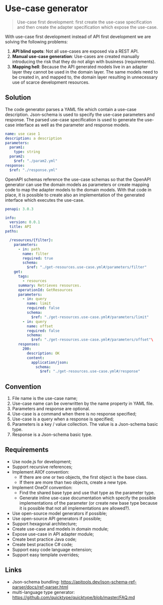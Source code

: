 # Use-case generator

> Use-case first development: first create the use-case specification and then create the adapter specification which expose the use-case.

With use-case first development instead of API first development we are solving the following problems:

1. **API blind spots**: Not all use-cases are exposed via a REST API.
2. **Manual use-case generation**: Use-cases are created manually introducing the risk that they do not align with business (requirements).  
3. **Mapping hell**: Because the API generated models live in an adapter layer they cannot be used in the domain layer. The same models need to be created in, and mapped to, the domain layer resulting in unnecessary use of scarce development resources.

## Solution

The code generator parses a YAML file which contain a use-case description. Json-schema is used to specify the use-case parameters and response. The parsed use-case specification is used to generate the use-case interface as well as the parameter and response models.

```yaml
name: use case 1
description: a description
parameters:
  param1:
    type: string
  param2:
    $ref: "./param2.yml" 
response:
  $ref: "./response.yml" 
```

OpenAPI schemas reference the use-case schemas so that the OpenAPI generator can use the domain models as parameters or create mapping code to map the adapter models to the domain models. With that code in place, it is possible to create also an implementation of the generated interface which executes the use-case.

```yaml
penapi: 3.0.3

info:
  version: 0.0.1
  title: API
paths:

  /resources/{filter}:
    parameters:
      - in: path
        name: filter
        required: true
        schema:
          $ref: "./get-resources.use-case.yml#/parameters/filter"
    get:
      tags:
        - resources
      summary: Retrieves resources.
      operationId: GetResources
      parameters:
        - in: query
          name: limit
          required: false
          schema:
            $ref: "./get-resources.use-case.yml#/parameters/limit"
        - in: query
          name: offset
          required: false
          schema:
            $ref: "./get-resources.use-case.yml#/parameters/offset"\
      responses:
        200:
          description: OK
          content:
            application/json:
              schema:
                $ref: "./get-resources.use-case.yml#/response"
```


## Convention

1. File name is the use-case name;
2. Use-case name can be overwritten by the name property in YAML file.
3. Parameters and response are optional.
4. Use-case is a command when there is no response specified;
5. Use-case is a query when a response is specified;
6. Parameters is a key / value collection. The value is a Json-schema basic type.
7. Response is a Json-schema basic type.

## Requirements

* Use node.js for development;
* Support recursive references;
* Implement AllOf convention: 
  * If there are one or two objects, the first object is the base class.
  * If there are more than two objects, create a new type. 
* Implement OneOf convention: 
  * Find the shared base type and use that type as the parameter type.
  * Generate inline use-case documentation which specify the possible implementations of the parameter (or create new base type because it is possible that not all implementations are allowed?). 
* Use open-source model generators if possible;
* Use open-source API generators if possible;
* Support hexagonal architecture;
* Create use-case and models in domain module;
* Expose use-case in API adapter module;
* Create best practice Java code;
* Create best practice C# code;
* Support easy code language extension;
* Support easy template overrides;


## Links

* Json-schema bundling: https://apitools.dev/json-schema-ref-parser/docs/ref-parser.html
* multi-language type generator: https://github.com/quicktype/quicktype/blob/master/FAQ.md